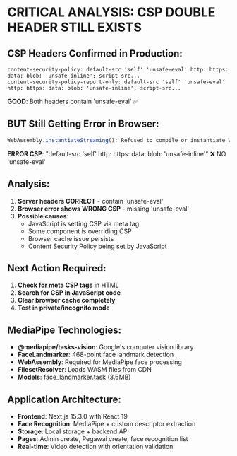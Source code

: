 # CRITICAL ANALYSIS: CSP DOUBLE HEADER STILL EXISTS

## CSP Headers Confirmed in Production:
```
content-security-policy: default-src 'self' 'unsafe-eval' http: https: data: blob: 'unsafe-inline'; script-src...
content-security-policy-report-only: default-src 'self' 'unsafe-eval' http: https: data: blob: 'unsafe-inline'; script-src...
```

**GOOD**: Both headers contain 'unsafe-eval' ✅

## BUT Still Getting Error in Browser:
```javascript
WebAssembly.instantiateStreaming(): Refused to compile or instantiate WebAssembly module because 'unsafe-eval' is not an allowed source of script in the following Content Security Policy directive: "default-src 'self' http: https: data: blob: 'unsafe-inline'"
```

**ERROR CSP**: "default-src 'self' http: https: data: blob: 'unsafe-inline'" ❌ NO 'unsafe-eval'

## Analysis:
1. **Server headers CORRECT** - contain 'unsafe-eval' 
2. **Browser error shows WRONG CSP** - missing 'unsafe-eval'
3. **Possible causes**:
   - JavaScript is setting CSP via meta tag
   - Some component is overriding CSP  
   - Browser cache issue persists
   - Content Security Policy being set by JavaScript

## Next Action Required:
1. **Check for meta CSP tags** in HTML
2. **Search for CSP in JavaScript code**
3. **Clear browser cache completely**
4. **Test in private/incognito mode**

## MediaPipe Technologies:
- **@mediapipe/tasks-vision**: Google's computer vision library
- **FaceLandmarker**: 468-point face landmark detection
- **WebAssembly**: Required for MediaPipe face processing
- **FilesetResolver**: Loads WASM files from CDN
- **Models**: face_landmarker.task (3.6MB)

## Application Architecture:
- **Frontend**: Next.js 15.3.0 with React 19
- **Face Recognition**: MediaPipe + custom descriptor extraction
- **Storage**: Local storage + backend API
- **Pages**: Admin create, Pegawai create, face recognition list
- **Real-time**: Video detection with orientation validation